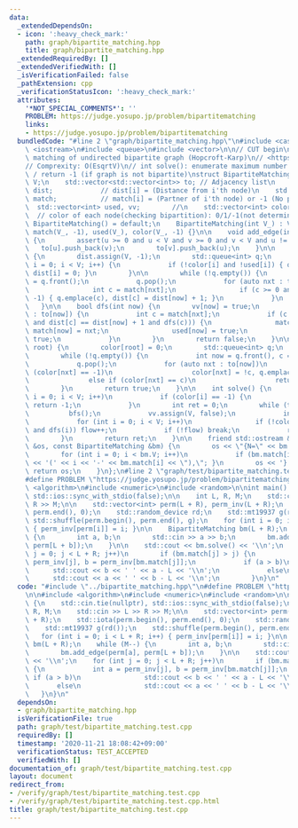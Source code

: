 ```yaml
---
data:
  _extendedDependsOn:
  - icon: ':heavy_check_mark:'
    path: graph/bipartite_matching.hpp
    title: graph/bipartite_matching.hpp
  _extendedRequiredBy: []
  _extendedVerifiedWith: []
  _isVerificationFailed: false
  _pathExtension: cpp
  _verificationStatusIcon: ':heavy_check_mark:'
  attributes:
    '*NOT_SPECIAL_COMMENTS*': ''
    PROBLEM: https://judge.yosupo.jp/problem/bipartitematching
    links:
    - https://judge.yosupo.jp/problem/bipartitematching
  bundledCode: "#line 2 \"graph/bipartite_matching.hpp\"\n#include <cassert>\n#include\
    \ <iostream>\n#include <queue>\n#include <vector>\n\n// CUT begin\n// Bipartite\
    \ matching of undirected bipartite graph (Hopcroft-Karp)\n// <https://ei1333.github.io/luzhiled/snippets/graph/hopcroft-karp.html>\n\
    // Comprexity: O(EsqrtV)\n// int solve(): enumerate maximum number of matching\
    \ / return -1 (if graph is not bipartite)\nstruct BipartiteMatching {\n    int\
    \ V;\n    std::vector<std::vector<int>> to; // Adjacency list\n    std::vector<int>\
    \ dist;            // dist[i] = (Distance from i'th node)\n    std::vector<int>\
    \ match;           // match[i] = (Partner of i'th node) or -1 (No parter)\n  \
    \  std::vector<int> used, vv;        //\n    std::vector<int> color;         \
    \  // color of each node(checking bipartition): 0/1/-1(not determined)\n\n   \
    \ BipartiteMatching() = default;\n    BipartiteMatching(int V_) : V(V_), to(V_),\
    \ match(V_, -1), used(V_), color(V_, -1) {}\n\n    void add_edge(int u, int v)\
    \ {\n        assert(u >= 0 and u < V and v >= 0 and v < V and u != v);\n     \
    \   to[u].push_back(v);\n        to[v].push_back(u);\n    }\n\n    void bfs()\
    \ {\n        dist.assign(V, -1);\n        std::queue<int> q;\n        for (int\
    \ i = 0; i < V; i++) {\n            if (!color[i] and !used[i]) { q.emplace(i),\
    \ dist[i] = 0; }\n        }\n\n        while (!q.empty()) {\n            int now\
    \ = q.front();\n            q.pop();\n            for (auto nxt : to[now]) {\n\
    \                int c = match[nxt];\n                if (c >= 0 and dist[c] ==\
    \ -1) { q.emplace(c), dist[c] = dist[now] + 1; }\n            }\n        }\n \
    \   }\n\n    bool dfs(int now) {\n        vv[now] = true;\n        for (auto nxt\
    \ : to[now]) {\n            int c = match[nxt];\n            if (c < 0 or (!vv[c]\
    \ and dist[c] == dist[now] + 1 and dfs(c))) {\n                match[nxt] = now,\
    \ match[now] = nxt;\n                used[now] = true;\n                return\
    \ true;\n            }\n        }\n        return false;\n    }\n\n    bool _color_bfs(int\
    \ root) {\n        color[root] = 0;\n        std::queue<int> q;\n        q.emplace(root);\n\
    \        while (!q.empty()) {\n            int now = q.front(), c = color[now];\n\
    \            q.pop();\n            for (auto nxt : to[now])\n                if\
    \ (color[nxt] == -1)\n                    color[nxt] = !c, q.emplace(nxt);\n \
    \               else if (color[nxt] == c)\n                    return false;\n\
    \        }\n        return true;\n    }\n\n    int solve() {\n        for (int\
    \ i = 0; i < V; i++)\n            if (color[i] == -1) {\n                if (!_color_bfs(i))\
    \ return -1;\n            }\n        int ret = 0;\n        while (true) {\n  \
    \          bfs();\n            vv.assign(V, false);\n            int flow = 0;\n\
    \            for (int i = 0; i < V; i++)\n                if (!color[i] and !used[i]\
    \ and dfs(i)) flow++;\n            if (!flow) break;\n            ret += flow;\n\
    \        }\n        return ret;\n    }\n\n    friend std::ostream &operator<<(std::ostream\
    \ &os, const BipartiteMatching &bm) {\n        os << \"{N=\" << bm.V << ':';\n\
    \        for (int i = 0; i < bm.V; i++)\n            if (bm.match[i] > i) { os\
    \ << '(' << i << '-' << bm.match[i] << \"),\"; }\n        os << '}';\n       \
    \ return os;\n    }\n};\n#line 2 \"graph/test/bipartite_matching.test.cpp\"\n\
    #define PROBLEM \"https://judge.yosupo.jp/problem/bipartitematching\"\n\n#include\
    \ <algorithm>\n#include <numeric>\n#include <random>\n\nint main() {\n    std::cin.tie(nullptr),\
    \ std::ios::sync_with_stdio(false);\n\n    int L, R, M;\n    std::cin >> L >>\
    \ R >> M;\n\n    std::vector<int> perm(L + R), perm_inv(L + R);\n    std::iota(perm.begin(),\
    \ perm.end(), 0);\n    std::random_device rd;\n    std::mt19937 g(rd());\n   \
    \ std::shuffle(perm.begin(), perm.end(), g);\n    for (int i = 0; i < L + R; i++)\
    \ { perm_inv[perm[i]] = i; }\n\n    BipartiteMatching bm(L + R);\n    while (M--)\
    \ {\n        int a, b;\n        std::cin >> a >> b;\n        bm.add_edge(perm[a],\
    \ perm[L + b]);\n    }\n\n    std::cout << bm.solve() << '\\n';\n    for (int\
    \ j = 0; j < L + R; j++)\n        if (bm.match[j] > j) {\n            int a =\
    \ perm_inv[j], b = perm_inv[bm.match[j]];\n            if (a > b)\n          \
    \      std::cout << b << ' ' << a - L << '\\n';\n            else\n          \
    \      std::cout << a << ' ' << b - L << '\\n';\n        }\n}\n"
  code: "#include \"../bipartite_matching.hpp\"\n#define PROBLEM \"https://judge.yosupo.jp/problem/bipartitematching\"\
    \n\n#include <algorithm>\n#include <numeric>\n#include <random>\n\nint main()\
    \ {\n    std::cin.tie(nullptr), std::ios::sync_with_stdio(false);\n\n    int L,\
    \ R, M;\n    std::cin >> L >> R >> M;\n\n    std::vector<int> perm(L + R), perm_inv(L\
    \ + R);\n    std::iota(perm.begin(), perm.end(), 0);\n    std::random_device rd;\n\
    \    std::mt19937 g(rd());\n    std::shuffle(perm.begin(), perm.end(), g);\n \
    \   for (int i = 0; i < L + R; i++) { perm_inv[perm[i]] = i; }\n\n    BipartiteMatching\
    \ bm(L + R);\n    while (M--) {\n        int a, b;\n        std::cin >> a >> b;\n\
    \        bm.add_edge(perm[a], perm[L + b]);\n    }\n\n    std::cout << bm.solve()\
    \ << '\\n';\n    for (int j = 0; j < L + R; j++)\n        if (bm.match[j] > j)\
    \ {\n            int a = perm_inv[j], b = perm_inv[bm.match[j]];\n           \
    \ if (a > b)\n                std::cout << b << ' ' << a - L << '\\n';\n     \
    \       else\n                std::cout << a << ' ' << b - L << '\\n';\n     \
    \   }\n}\n"
  dependsOn:
  - graph/bipartite_matching.hpp
  isVerificationFile: true
  path: graph/test/bipartite_matching.test.cpp
  requiredBy: []
  timestamp: '2020-11-21 18:08:42+09:00'
  verificationStatus: TEST_ACCEPTED
  verifiedWith: []
documentation_of: graph/test/bipartite_matching.test.cpp
layout: document
redirect_from:
- /verify/graph/test/bipartite_matching.test.cpp
- /verify/graph/test/bipartite_matching.test.cpp.html
title: graph/test/bipartite_matching.test.cpp
---
```

